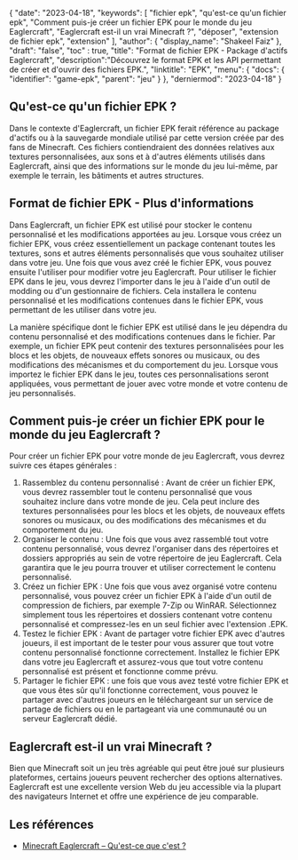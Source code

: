 {
"date": "2023-04-18",
  "keywords": [
"fichier epk",
"qu'est-ce qu'un fichier epk",
"Comment puis-je créer un fichier EPK pour le monde du jeu Eaglercraft",
"Eaglercraft est-il un vrai Minecraft ?",
"déposer",
"extension de fichier epk",
"extension"
],
  "author": {
"display_name": "Shakeel Faiz"
},
"draft": "false",
"toc" : true,
"title": "Format de fichier EPK - Package d'actifs Eaglercraft",
  "description":"Découvrez le format EPK et les API permettant de créer et d'ouvrir des fichiers EPK.",
"linktitle": "EPK",
  "menu": {
    "docs": {
      "identifier": "game-epk",
"parent": "jeu"
}
},
"derniermod": "2023-04-18"
}

## Qu'est-ce qu'un fichier EPK ?

Dans le contexte d'Eaglercraft, un fichier EPK ferait référence au package d'actifs ou à la sauvegarde mondiale utilisé par cette version créée par des fans de Minecraft. Ces fichiers contiendraient des données relatives aux textures personnalisées, aux sons et à d'autres éléments utilisés dans Eaglercraft, ainsi que des informations sur le monde du jeu lui-même, par exemple le terrain, les bâtiments et autres structures.

## Format de fichier EPK - Plus d'informations

Dans Eaglercraft, un fichier EPK est utilisé pour stocker le contenu personnalisé et les modifications apportées au jeu. Lorsque vous créez un fichier EPK, vous créez essentiellement un package contenant toutes les textures, sons et autres éléments personnalisés que vous souhaitez utiliser dans votre jeu. Une fois que vous avez créé le fichier EPK, vous pouvez ensuite l'utiliser pour modifier votre jeu Eaglercraft. Pour utiliser le fichier EPK dans le jeu, vous devrez l'importer dans le jeu à l'aide d'un outil de modding ou d'un gestionnaire de fichiers. Cela installera le contenu personnalisé et les modifications contenues dans le fichier EPK, vous permettant de les utiliser dans votre jeu.

La manière spécifique dont le fichier EPK est utilisé dans le jeu dépendra du contenu personnalisé et des modifications contenues dans le fichier. Par exemple, un fichier EPK peut contenir des textures personnalisées pour les blocs et les objets, de nouveaux effets sonores ou musicaux, ou des modifications des mécanismes et du comportement du jeu. Lorsque vous importez le fichier EPK dans le jeu, toutes ces personnalisations seront appliquées, vous permettant de jouer avec votre monde et votre contenu de jeu personnalisés.

## Comment puis-je créer un fichier EPK pour le monde du jeu Eaglercraft ?

Pour créer un fichier EPK pour votre monde de jeu Eaglercraft, vous devrez suivre ces étapes générales :

1. Rassemblez du contenu personnalisé : Avant de créer un fichier EPK, vous devrez rassembler tout le contenu personnalisé que vous souhaitez inclure dans votre monde de jeu. Cela peut inclure des textures personnalisées pour les blocs et les objets, de nouveaux effets sonores ou musicaux, ou des modifications des mécanismes et du comportement du jeu.
2. Organiser le contenu : Une fois que vous avez rassemblé tout votre contenu personnalisé, vous devrez l'organiser dans des répertoires et dossiers appropriés au sein de votre répertoire de jeu Eaglercraft. Cela garantira que le jeu pourra trouver et utiliser correctement le contenu personnalisé.
3. Créez un fichier EPK : Une fois que vous avez organisé votre contenu personnalisé, vous pouvez créer un fichier EPK à l'aide d'un outil de compression de fichiers, par exemple 7-Zip ou WinRAR. Sélectionnez simplement tous les répertoires et dossiers contenant votre contenu personnalisé et compressez-les en un seul fichier avec l'extension .EPK.
4. Testez le fichier EPK : Avant de partager votre fichier EPK avec d'autres joueurs, il est important de le tester pour vous assurer que tout votre contenu personnalisé fonctionne correctement. Installez le fichier EPK dans votre jeu Eaglercraft et assurez-vous que tout votre contenu personnalisé est présent et fonctionne comme prévu.
5. Partager le fichier EPK : une fois que vous avez testé votre fichier EPK et que vous êtes sûr qu'il fonctionne correctement, vous pouvez le partager avec d'autres joueurs en le téléchargeant sur un service de partage de fichiers ou en le partageant via une communauté ou un serveur Eaglercraft dédié.

## Eaglercraft est-il un vrai Minecraft ?

Bien que Minecraft soit un jeu très agréable qui peut être joué sur plusieurs plateformes, certains joueurs peuvent rechercher des options alternatives. Eaglercraft est une excellente version Web du jeu accessible via la plupart des navigateurs Internet et offre une expérience de jeu comparable.

## Les références
* [Minecraft Eaglercraft – Qu'est-ce que c'est ?](https://apexminecrafthosting.com/eaglercraft-minecraft/)

